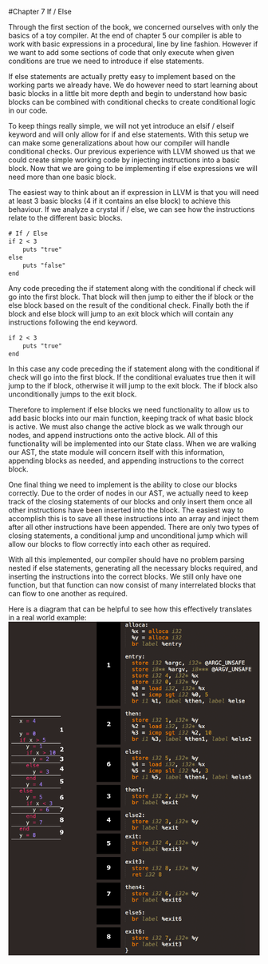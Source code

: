 #Chapter 7 If / Else

Through the first section of the book, we concerned ourselves with only the basics of a toy compiler. At the end of chapter 5 our compiler is able to work with basic expressions in a procedural, line by line fashion. However if we want to add some sections of code that only execute when given conditions are true we need to introduce if else statements.

If else statements are actually pretty easy to implement based on the working parts we already have. We do however need to start learning about basic blocks in a little bit more depth and begin to understand how basic blocks can be combined with conditional checks to create conditional logic in our code.

To keep things really simple, we will not yet introduce an elsif / elseif keyword and will only allow for if and else statements. With this setup we can make some generalizations about how our compiler will handle conditional checks. Our previous experience with LLVM showed us that we could create simple working code by injecting instructions into a basic block. Now that we are going to be implementing if else expressions we will need more than one basic block.

The easiest way to think about an if expression in LLVM is that you will need at least 3 basic blocks (4 if it contains an else block) to achieve this behaviour. If we analyze a crystal if / else, we can see how the instructions relate to the different basic blocks.

```crystal
# If / Else
if 2 < 3
    puts "true"
else
    puts "false"
end
```

Any code preceding the if statement along with the conditional if check will go into the first block. That block will then jump to either the if block or the else block based on the result of the conditional check. Finally both the if block and else block will jump to an exit block which will contain any instructions following the end keyword.

```crystal
if 2 < 3
    puts "true"
end
```

In this case any code preceding the if statement along with the conditional if check will go into the first block. If the conditional evaluates true then it will jump to the if block, otherwise it will jump to the exit block. The if block also unconditionally jumps to the exit block.

Therefore to implement if else blocks we need functionality to allow us to add basic blocks into our main function, keeping track of what basic block is active. We must also change the active block as we walk through our nodes, and append instructions onto the active block. All of this functionality will be implemented into our State class. When we are walking our AST, the state module will concern itself with this information, appending blocks as needed, and appending instructions to the correct block.

One final thing we need to implement is the ability to close our blocks correctly. Due to the order of nodes in our AST, we actually need to keep track of the closing statements of our blocks and only insert them once all other instructions have been inserted into the block. The easiest way to accomplish this is to save all these instructions into an array and inject them after all other instructions have been appended. There are only two types of closing statements, a conditional jump and unconditional jump which will allow our blocks to flow correctly into each other as required.

With all this implemented, our compiler should have no problem parsing nested if else statements, generating all the necessary blocks required, and inserting the instructions into the correct blocks. We still only have one function, but that function can now consist of many interrelated blocks that can flow to one another as required.

Here is a diagram that can be helpful to see how this effectively translates in a real world example:
![If Else to IR](https://raw.githubusercontent.com/Virtual-Machine/llvm-tutorial-book/master/diagrams/img/if_else_to_ir.png)

